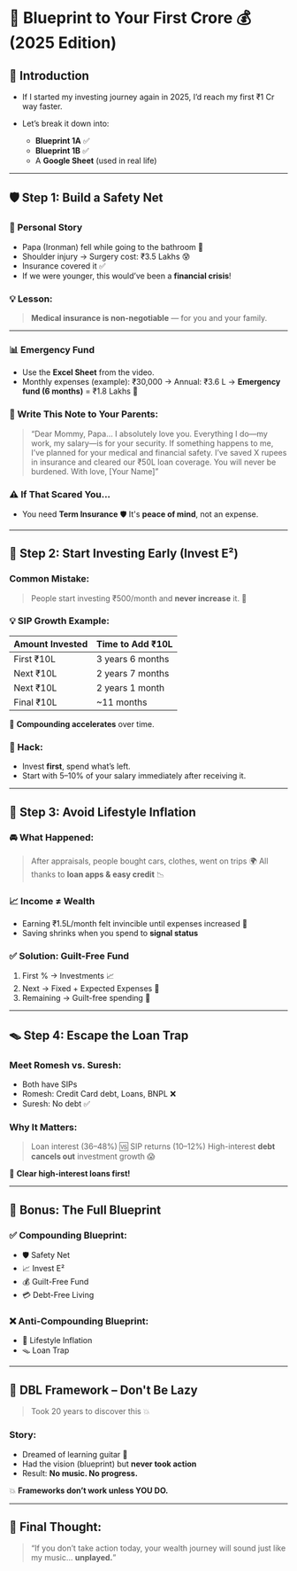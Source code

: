 # 📘 Blueprint to Your First Crore 💰 (2025 Edition)

## 🎯 **Introduction**

* If I started my investing journey again in 2025, I’d reach my first ₹1 Cr way faster.
* Let’s break it down into:

  * **Blueprint 1A** ✅
  * **Blueprint 1B** ✅
  * A **Google Sheet** (used in real life)

---

## 🛡️ Step 1: Build a Safety Net

### 🚨 Personal Story

* Papa (Ironman) fell while going to the bathroom 🛁
* Shoulder injury → Surgery cost: ₹3.5 Lakhs 😰
* Insurance covered it ✅
* If we were younger, this would’ve been a **financial crisis**!

### 💡 Lesson:

> **Medical insurance is non-negotiable** — for you and your family.

---

### 📊 Emergency Fund

* Use the **Excel Sheet** from the video.
* Monthly expenses (example): ₹30,000
  → Annual: ₹3.6 L → **Emergency fund (6 months)** = ₹1.8 Lakhs 💨

### 📝 Write This Note to Your Parents:

> “Dear Mommy, Papa...
> I absolutely love you. Everything I do—my work, my salary—is for your security.
> If something happens to me, I’ve planned for your medical and financial safety.
> I’ve saved X rupees in insurance and cleared our ₹50L loan coverage.
> You will never be burdened.
> With love, \[Your Name]”

### ⚠️ If That Scared You...

* You need **Term Insurance** 🛡️
  It's **peace of mind**, not an expense.

---

## 💸 Step 2: Start Investing Early (Invest E²)

### Common Mistake:

> People start investing ₹500/month and **never increase** it. 🚫

### 💡 SIP Growth Example:

| Amount Invested | Time to Add ₹10L |
| --------------- | ---------------- |
| First ₹10L      | 3 years 6 months |
| Next ₹10L       | 2 years 7 months |
| Next ₹10L       | 2 years 1 month  |
| Final ₹10L      | \~11 months      |

🔁 **Compounding accelerates** over time.

### 🧠 Hack:

* Invest **first**, spend what’s left.
* Start with 5–10% of your salary immediately after receiving it.

---

## 🧾 Step 3: Avoid Lifestyle Inflation

### 🚘 What Happened:

> After appraisals, people bought cars, clothes, went on trips 🌍
> All thanks to **loan apps & easy credit** 📉

### 📈 Income ≠ Wealth

* Earning ₹1.5L/month felt invincible until expenses increased 🚩
* Saving shrinks when you spend to **signal status**

### ✅ Solution: **Guilt-Free Fund**

1. First % → Investments 📈
2. Next → Fixed + Expected Expenses 🧾
3. Remaining → Guilt-free spending 💃

---

## 🪤 Step 4: Escape the Loan Trap

### Meet Romesh vs. Suresh:

* Both have SIPs
* Romesh: Credit Card debt, Loans, BNPL ❌
* Suresh: No debt ✅

### Why It Matters:

> Loan interest (36–48%) 🆚 SIP returns (10–12%)
> High-interest **debt cancels out** investment growth 😱

🧹 **Clear high-interest loans first!**

---

## 🔁 Bonus: The Full Blueprint

### ✅ Compounding Blueprint:

* 🛡️ Safety Net
* 📈 Invest E²
* 💰 Guilt-Free Fund
* 💳 Debt-Free Living

### ❌ Anti-Compounding Blueprint:

* 🤯 Lifestyle Inflation
* 🪤 Loan Trap

---

## 🧠 DBL Framework – **Don't Be Lazy**

> Took 20 years to discover this 💥

### Story:

* Dreamed of learning guitar 🎸
* Had the vision (blueprint) but **never took action**
* Result: **No music. No progress.**

💥 **Frameworks don’t work unless YOU DO.**

---

## 🏁 Final Thought:

> “If you don’t take action today,
> your wealth journey will sound just like my music... **unplayed.**”



